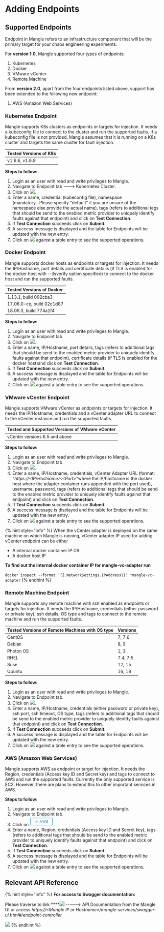 # Adding Endpoints

## Supported Endpoints

Endpoint in Mangle refers to an infrastructure component that will be the primary target for your chaos engineering experiments. 

For **version 1.0**, Mangle supported four types of endpoints: 

1. Kubernetes
2. Docker
3. VMware vCenter
4. Remote Machine

From **version 2.0**,  apart from the four endpoints listed above, support has been extended to the following new endpoint:

1. AWS \(Amazon Web Services\)

### Kubernetes Endpoint

Mangle supports K8s clusters as endpoints or targets for injection. It needs a kubeconfig file to connect to the cluster and run the supported faults. If a kubeconfig file is not provided, Mangle assumes that it is running on a K8s cluster and targets the same cluster for fault injection.

| Tested Versions of K8s |
| :--- |
| v1.9.6, v1.9.9 |

**Steps to follow:** 

1. Login as an user with read and write privileges to Mangle.
2. Navigate to Endpoint tab ---&gt; Kubernetes Cluster.
3. Click on ![](../.gitbook/assets/k8sclusterbutton.png).
4. Enter a name, credential \(kubeconfig file\), namespace \(mandatory...Please specify "default" if you are unsure of the namespace else provide the actual name\), tags \(refers to additional tags that should be send to the enabled metric provider to uniquely identify faults against that endpoint\) and click on **Test Connection**.
5. If **Test Connection** succeeds click on **Submit**.
6. A success message is displayed and the table for Endpoints will be updated with the new entry.
7. Click on ![](../.gitbook/assets/supportedactionsbutton.png) against a table entry to see the supported operations.

### Docker Endpoint

Mangle supports docker hosts as endpoints or targets for injection. It needs the IP/Hostname, port details and certificate details \(if TLS is enabled for the docker host with --tlsverify option specified\) to connect to the docker host and run the supported faults.

| Tested Versions of Docker |
| :--- |
| 1.13.1, build 092cba3 |
| 17.06.0-ce, build 02c1d87 |
| 18.09.3, build 774a1f4 |

**Steps to follow:** 

1. Login as an user with read and write privileges to Mangle.
2. Navigate to Endpoint tab.
3. Click on ![](../.gitbook/assets/dockerbutton.png).
4. Enter a name, IP/Hostname, port details, tags \(refers to additional tags that should be send to the enabled metric provider to uniquely identify faults against that endpoint\), certificate details \(if TLS is enabled for the docker host\)and click on **Test Connection**.
5. If **Test Connection** succeeds click on **Submit**.
6. A success message is displayed and the table for Endpoints will be updated with the new entry.
7. Click on ![](../.gitbook/assets/supportedactionsbutton.png) against a table entry to see the supported operations.

### VMware vCenter Endpoint

Mangle supports VMware vCenter as endpoints or targets for injection. It needs the IP/Hostname, credentials and a vCenter adapter URL to connect to the vCenter instance and run the supported faults.

| Tested and Supported Versions of VMware vCenter |
| :--- |
| vCenter versions 6.5 and above |

**Steps to follow:** 

1. Login as an user with read and write privileges to Mangle.
2. Navigate to Endpoint tab.
3. Click on ![](../.gitbook/assets/vcenterbutton.png).
4. Enter a name, IP/Hostname, credentials, vCenter Adapter URL \(format: "_https://&lt;IP/Hostname&gt;:&lt;Port&gt;_"where the IP/hostname is the docker host where the adapter container runs appended with the port used\), username, password, tags \(refers to additional tags that should be send to the enabled metric provider to uniquely identify faults against that endpoint\) and click on **Test Connection**.
5. If **Test Connection** succeeds click on **Submit**.
6. A success message is displayed and the table for Endpoints will be updated with the new entry.
7. Click on ![](../.gitbook/assets/supportedactionsbutton.png) against a table entry to see the supported operations.

{% hint style="info" %}
When the vCenter adapter is deployed on the same machine on which Mangle is running, vCenter adapter IP used for adding vCenter endpoint can be either

* A internal docker container IP OR
* A docker host IP 

**To find out the internal docker container IP for mangle-vc-adapter run**

`docker inspect --format '{{.NetworkSettings.IPAddress}}' *mangle-vc-adapter`
{% endhint %}

### Remote Machine Endpoint

Mangle supports any remote machine with ssh enabled as endpoints or targets for injection. It needs the IP/Hostname, credentials \(either password or private key\), ssh details, OS type and tags to connect to the remote machine and run the supported faults.

| Tested Versions of Remote Machines with OS type | Versions |
| :--- | :--- |
| CentOS | 7, 7.6 |
| Debian | 8, 9 |
| Photon OS | 1, 3 |
| RHEL | 7.4, 7.5 |
| Suse | 12, 15 |
| Ubuntu | 16, 18 |

**Steps to follow:** 

1. Login as an user with read and write privileges to Mangle.
2. Navigate to Endpoint tab.
3. Click on ![](../.gitbook/assets/remotemachinebutton.png).
4. Enter a name, IP/Hostname, credentials \(either password or private key\), ssh port, ssh timeout, OS type, tags \(refers to additional tags that should be send to the enabled metric provider to uniquely identify faults against that endpoint\) and click on **Test Connection**.
5. If **Test Connection** succeeds click on **Submit**.
6. A success message is displayed and the table for Endpoints will be updated with the new entry.
7. Click on ![](../.gitbook/assets/supportedactionsbutton.png) against a table entry to see the supported operations.

### AWS \(Amazon Web Services\)

Mangle supports AWS as endpoint or target for injection. It needs the Region, credentials \(Access key ID and Secret key\) and tags to connect to AWS and run the supported faults. Currently the only supported service is EC2. However,  there are plans to extend this to other important services in AWS.

**Steps to follow:** 

1. Login as an user with read and write privileges to Mangle.
2. Navigate to Endpoint tab.
3. Click on ![](../.gitbook/assets/aws.png).
4. Enter a name, Region, credentials \(Access key ID and Secret key\), tags \(refers to additional tags that should be send to the enabled metric provider to uniquely identify faults against that endpoint\) and click on **Test Connection**.
5. If **Test Connection** succeeds click on **Submit**.
6. A success message is displayed and the table for Endpoints will be updated with the new entry.
7. Click on ![](../.gitbook/assets/supportedactionsbutton.png) against a table entry to see the supported operations.

## Relevant API Reference

{% hint style="info" %}
**For access to Swagger documentation:**

Please traverse to link ****![](../.gitbook/assets/help.png) -----&gt; API Documentation from the Mangle UI or access _https://&lt;Mangle IP or Hostname&gt;/mangle-services/swagger-ui.html\#_/_endpoint-controller_

  ![](../.gitbook/assets/endpointcontroller.png) 
{% endhint %}


